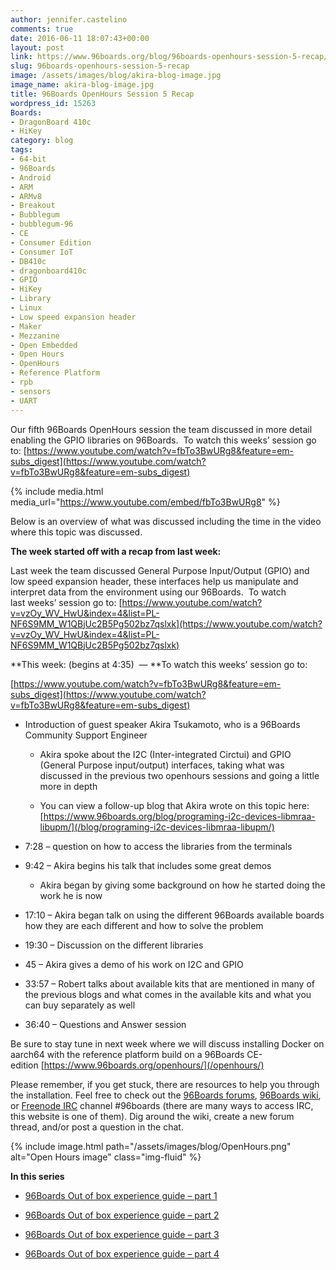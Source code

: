 ```yaml
---
author: jennifer.castelino
comments: true
date: 2016-06-11 18:07:43+00:00
layout: post
link: https://www.96boards.org/blog/96boards-openhours-session-5-recap/
slug: 96boards-openhours-session-5-recap
image: /assets/images/blog/akira-blog-image.jpg
image_name: akira-blog-image.jpg
title: 96Boards OpenHours Session 5 Recap
wordpress_id: 15263
Boards:
- DragonBoard 410c
- HiKey
category: blog
tags:
- 64-bit
- 96Boards
- Android
- ARM
- ARMv8
- Breakout
- Bubblegum
- bubblegum-96
- CE
- Consumer Edition
- Consumer IoT
- DB410c
- dragonboard410c
- GPIO
- HiKey
- Library
- Linux
- Low speed expansion header
- Maker
- Mezzanine
- Open Embedded
- Open Hours
- OpenHours
- Reference Platform
- rpb
- sensors
- UART
---
```


Our fifth 96Boards OpenHours session the team discussed in more detail enabling the GPIO libraries on 96Boards.  To watch this weeks’ session go to: [https://www.youtube.com/watch?v=fbTo3BwURg8&feature=em-subs_digest](https://www.youtube.com/watch?v=fbTo3BwURg8&feature=em-subs_digest)

{% include media.html media_url="https://www.youtube.com/embed/fbTo3BwURg8" %}

Below is an overview of what was discussed including the time in the video where this topic was discussed.

**The week started off with a recap from last week:**

Last week the team discussed General Purpose Input/Output (GPIO) and low speed expansion header, these interfaces help us manipulate and interpret data from the environment using our 96Boards.  To watch last weeks’ session go to: [https://www.youtube.com/watch?v=vzOy_WV_HwU&index=4&list=PL-NF6S9MM_W1QBjUc2B5Pg502bz7qslxk](https://www.youtube.com/watch?v=vzOy_WV_HwU&index=4&list=PL-NF6S9MM_W1QBjUc2B5Pg502bz7qslxk)

**This week: (begins at 4:35)  — **To watch this weeks’ session go to:

[https://www.youtube.com/watch?v=fbTo3BwURg8&feature=em-subs_digest](https://www.youtube.com/watch?v=fbTo3BwURg8&feature=em-subs_digest)




  * Introduction of guest speaker Akira Tsukamoto, who is a 96Boards Community Support Engineer


    * Akira spoke about the I2C (Inter-integrated Circtui) and GPIO (General Purpose input/output) interfaces, taking what was discussed in the previous two openhours sessions and going a little more in depth


    * You can view a follow-up blog that Akira wrote on this topic here: [https://www.96boards.org/blog/programing-i2c-devices-libmraa-libupm/](/blog/programing-i2c-devices-libmraa-libupm/)





  * 7:28 – question on how to access the libraries from the terminals


  * 9:42 – Akira begins his talk that includes some great demos


    * Akira began by giving some background on how he started doing the work he is now





  * 17:10 – Akira began talk on using the different 96Boards available boards how they are each different and how to solve the problem


  * 19:30 – Discussion on the different libraries


  * 45 – Akira gives a demo of his work on I2C and GPIO


  * 33:57 – Robert talks about available kits that are mentioned in many of the previous blogs and what comes in the available kits and what you can buy separately as well


  * 36:40 – Questions and Answer session


Be sure to stay tune in next week where we will discuss installing Docker on aarch64 with the reference platform build on a 96Boards CE-edition [https://www.96boards.org/openhours/](/openhours/)

Please remember, if you get stuck, there are resources to help you through the installation. Feel free to check out the [96Boards forums](https://discuss.96boards.org/), [96Boards wiki](https://github.com/96boards/documentation/wiki), or [Freenode IRC](http://webchat.freenode.net/?channels=%2396boards) channel #96boards (there are many ways to access IRC, this website is one of them). Dig around the wiki, create a new forum thread, and/or post a question in the chat.

{% include image.html path="/assets/images/blog/OpenHours.png" alt="Open Hours image" class="img-fluid" %}


**In this series**




  * [96Boards Out of box experience guide – part 1](/blog/96boards-box-experience-guide-1/)


  * [96Boards Out of box experience guide – part 2](/blog/96boards-box-experience-guide-2/)


  * [96Boards Out of box experience guide – part 3](/blog/96boards-box-experience-guide-3/)


  * [96Boards Out of box experience guide – part 4](/blog/96boards-box-experience-guide-4/)
